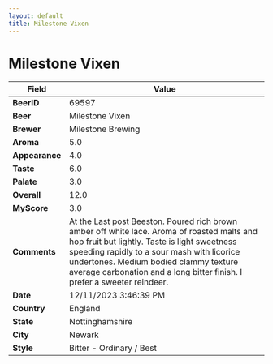```yaml
---
layout: default
title: Milestone Vixen
---
```


# Milestone Vixen

| Field         | Value     |
|---------------|-----------|
| **BeerID** | 69597 |
| **Beer** | Milestone Vixen |
| **Brewer** | Milestone Brewing |
| **Aroma** | 5.0 |
| **Appearance** | 4.0 |
| **Taste** | 6.0 |
| **Palate** | 3.0 |
| **Overall** | 12.0 |
| **MyScore** | 3.0 |
| **Comments** | At the Last post Beeston. Poured rich brown amber off white lace. Aroma of roasted malts and hop fruit but lightly. Taste is light sweetness speeding rapidly to a sour mash with licorice undertones. Medium bodied clammy texture average carbonation and a long bitter finish. I prefer a sweeter reindeer. |
| **Date** | 12/11/2023 3:46:39 PM |
| **Country** | England |
| **State** | Nottinghamshire |
| **City** | Newark |
| **Style** | Bitter - Ordinary / Best |
